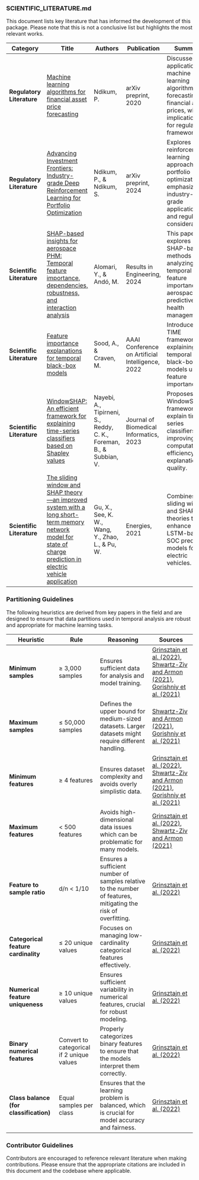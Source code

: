 ### SCIENTIFIC_LITERATURE.md

This document lists key literature that has informed the development of this package. Please note that this is not a conclusive list but highlights the most relevant works.

| **Category** | **Title** | **Authors** | **Publication** | **Summary** |
|--------------|-----------|-------------|-----------------|-------------|
| **Regulatory Literature** | [Machine learning algorithms for financial asset price forecasting](https://arxiv.org/abs/2004.01504) | Ndikum, P. | arXiv preprint, 2020 | Discusses the application of machine learning algorithms for forecasting financial asset prices, with implications for regulatory frameworks. |
| **Regulatory Literature** | [Advancing Investment Frontiers: Industry-grade Deep Reinforcement Learning for Portfolio Optimization](https://arxiv.org/abs/2403.07916) | Ndikum, P., & Ndikum, S. | arXiv preprint, 2024 | Explores deep reinforcement learning approaches for portfolio optimization, emphasizing industry-grade applications and regulatory considerations. |
| **Scientific Literature** | [SHAP-based insights for aerospace PHM: Temporal feature importance, dependencies, robustness, and interaction analysis](https://www.sciencedirect.com/science/article/pii/S2590123024000872) | Alomari, Y., & Andó, M. | Results in Engineering, 2024 | This paper explores SHAP-based methods for analyzing temporal feature importance in aerospace predictive health management. |
| **Scientific Literature** | [Feature importance explanations for temporal black-box models](https://arxiv.org/pdf/2102.11934) | Sood, A., & Craven, M. | AAAI Conference on Artificial Intelligence, 2022 | Introduces the TIME framework for explaining temporal black-box models using feature importance. |
| **Scientific Literature** | [WindowSHAP: An efficient framework for explaining time-series classifiers based on Shapley values](https://doi.org/10.1016/j.jbi.2023.104438) | Nayebi, A., Tipirneni, S., Reddy, C. K., Foreman, B., & Subbian, V. | Journal of Biomedical Informatics, 2023 | Proposes the WindowSHAP framework to explain time-series classifiers, improving both computational efficiency and explanation quality. |
| **Scientific Literature** | [The sliding window and SHAP theory—an improved system with a long short-term memory network model for state of charge prediction in electric vehicle application](https://doi.org/10.3390/en14123692) | Gu, X., See, K. W., Wang, Y., Zhao, L., & Pu, W. | Energies, 2021 | Combines sliding window and SHAP theories to enhance LSTM-based SOC prediction models for electric vehicles. |

### Partitioning Guidelines

The following heuristics are derived from key papers in the field and are designed to ensure that data partitions used in temporal analysis are robust and appropriate for machine learning tasks.

| **Heuristic**                | **Rule**                               | **Reasoning**                                                                                                                                      | **Sources**                                                                                          |
|------------------------------|----------------------------------------|----------------------------------------------------------------------------------------------------------------------------------------------------|-------------------------------------------------------------------------------------------------------|
| **Minimum samples**           | ≥ 3,000 samples                        | Ensures sufficient data for analysis and model training.                                                                                           | [Grinsztajn et al. (2022)](https://arxiv.org/pdf/2207.08815), [Shwartz-Ziv and Armon (2021)](https://arxiv.org/pdf/2106.03253), [Gorishniy et al. (2021)](https://arxiv.org/pdf/2106.11959) |
| **Maximum samples**           | ≤ 50,000 samples                       | Defines the upper bound for medium-sized datasets. Larger datasets might require different handling.                                                | [Shwartz-Ziv and Armon (2021)](https://arxiv.org/pdf/2106.03253), [Gorishniy et al. (2021)](https://arxiv.org/pdf/2106.11959) |
| **Minimum features**          | ≥ 4 features                           | Ensures dataset complexity and avoids overly simplistic data.                                                                                       | [Grinsztajn et al. (2022)](https://arxiv.org/pdf/2207.08815), [Shwartz-Ziv and Armon (2021)](https://arxiv.org/pdf/2106.03253), [Gorishniy et al. (2021)](https://arxiv.org/pdf/2106.11959) |
| **Maximum features**          | < 500 features                         | Avoids high-dimensional data issues which can be problematic for many models.                                                                       | [Grinsztajn et al. (2022)](https://arxiv.org/pdf/2207.08815), [Shwartz-Ziv and Armon (2021)](https://arxiv.org/pdf/2106.03253) |
| **Feature to sample ratio**   | d/n < 1/10                             | Ensures a sufficient number of samples relative to the number of features, mitigating the risk of overfitting.                                       | [Grinsztajn et al. (2022)](https://arxiv.org/pdf/2207.08815) |
| **Categorical feature cardinality** | ≤ 20 unique values              | Focuses on managing low-cardinality categorical features effectively.                                                                               | [Grinsztajn et al. (2022)](https://arxiv.org/pdf/2207.08815) |
| **Numerical feature uniqueness** | ≥ 10 unique values                 | Ensures sufficient variability in numerical features, crucial for robust modeling.                                                                  | [Grinsztajn et al. (2022)](https://arxiv.org/pdf/2207.08815) |
| **Binary numerical features** | Convert to categorical if 2 unique values | Properly categorizes binary features to ensure that the models interpret them correctly.                                                            | [Grinsztajn et al. (2022)](https://arxiv.org/pdf/2207.08815) |
| **Class balance (for classification)** | Equal samples per class     | Ensures that the learning problem is balanced, which is crucial for model accuracy and fairness.                                                    | [Grinsztajn et al. (2022)](https://arxiv.org/pdf/2207.08815) |

### **Contributor Guidelines**

Contributors are encouraged to reference relevant literature when making contributions. Please ensure that the appropriate citations are included in this document and the codebase where applicable.
